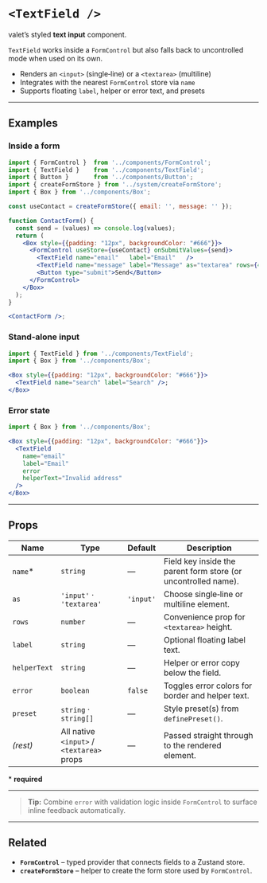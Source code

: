 # `<TextField />`

valet’s styled **text input** component.

`TextField` works inside a `FormControl` but also falls back to uncontrolled mode when used on its own.

* Renders an `<input>` (single‑line) or a `<textarea>` (multiline)  
* Integrates with the nearest `FormControl` store via `name`  
* Supports floating `label`, helper or error text, and presets

---

## Examples

### Inside a form

```jsx
import { FormControl }  from '../components/FormControl';
import { TextField }    from '../components/TextField';
import { Button }       from '../components/Button';
import { createFormStore } from '../system/createFormStore';
import { Box } from '../components/Box';

const useContact = createFormStore({ email: '', message: '' });

function ContactForm() {
  const send = (values) => console.log(values);
  return (
    <Box style={{padding: "12px", backgroundColor: "#666"}}>
      <FormControl useStore={useContact} onSubmitValues={send}>
        <TextField name="email"   label="Email"   />
        <TextField name="message" label="Message" as="textarea" rows={4} />
        <Button type="submit">Send</Button>
      </FormControl>
    </Box>
  );
}

<ContactForm />;
```

### Stand‑alone input

```jsx
import { TextField } from '../components/TextField';
import { Box } from '../components/Box';

<Box style={{padding: "12px", backgroundColor: "#666"}}>
  <TextField name="search" label="Search" />;
</Box>
```

### Error state

```jsx
import { Box } from '../components/Box';

<Box style={{padding: "12px", backgroundColor: "#666"}}>
  <TextField
    name="email"
    label="Email"
    error
    helperText="Invalid address"
  />
</Box>
```

---

## Props

| Name        | Type                                             | Default   | Description                                                      |
|-------------|--------------------------------------------------|-----------|------------------------------------------------------------------|
| `name`*     | `string`                                         | —         | Field key inside the parent form store (or uncontrolled name).   |
| `as`        | `'input'` · `'textarea'`                         | `'input'` | Choose single‑line or multiline element.                         |
| `rows`      | `number`                                         | —         | Convenience prop for `<textarea>` height.                        |
| `label`     | `string`                                         | —         | Optional floating label text.                                    |
| `helperText`| `string`                                         | —         | Helper or error copy below the field.                            |
| `error`     | `boolean`                                        | `false`   | Toggles error colors for border and helper text.                 |
| `preset`    | `string` · `string[]`                            | —         | Style preset(s) from `definePreset()`.                           |
| *(rest)*    | All native `<input>` / `<textarea>` props        | —         | Passed straight through to the rendered element.                 |

\* **required**

---

> **Tip:** Combine `error` with validation logic inside `FormControl` to surface inline feedback automatically.

---

## Related

* **`FormControl`** – typed provider that connects fields to a Zustand store.
* **`createFormStore`** – helper to create the form store used by `FormControl`.
